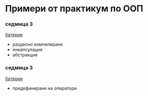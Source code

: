 # Примери от практикум по ООП

### седмица 3

[батерия](w3-battery)

- разделно компилиране
- енкапсулация
- абстракция


### седмица 3

[батерия](w4-battery)

- предефиниране на оператори
